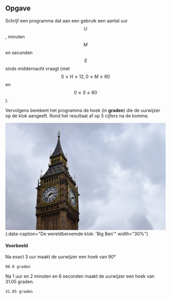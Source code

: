 ## Opgave

Schrijf een programma dat aan een gebruik een aantal uur $$U$$, minuten $$M$$ en seconden $$S$$ sinds middernacht vraagt (met $$0 \leqslant H \leqslant 12, 0 \leqslant M \leqslant 60$$ en $$0\leqslant S \leqslant 60$$).

Vervolgens berekent het programma de hoek (in **graden**) die de uurwijzer op de klok aangeeft. Rond het resultaat af op 5 cijfers na de komma.

![Big Ben](media/big-ben.jpg "Big Ben"){:data-caption="De wereldberoemde klok: 'Big Ben'" width="30%"}

#### Voorbeeld
Na exact 3 uur maakt de uurwijzer een hoek van 90°
```
90.0 graden
```

Na 1 uur en 2 minuten en 6 seconden maakt de uurwijzer een hoek van 31.05 graden.
```
31.05 graden
```